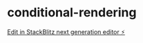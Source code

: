 # conditional-rendering

[Edit in StackBlitz next generation editor ⚡️](https://stackblitz.com/~/github.com/10486-JosephMutua/conditional-rendering)